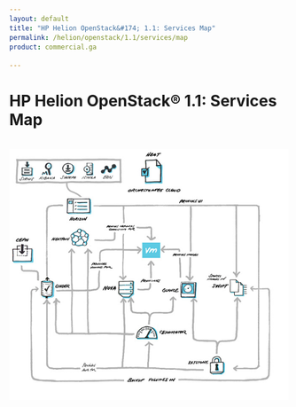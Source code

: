 ```yaml
---
layout: default
title: "HP Helion OpenStack&#174; 1.1: Services Map"
permalink: /helion/openstack/1.1/services/map
product: commercial.ga

---
```

<!--PUBLISHED-->


<script>

function PageRefresh {
onLoad="window.refresh"
}

PageRefresh();

</script>



<!--
<p style="font-size: small;"> <a href="/helion/openstack/1.1/">&#9664; PREV | <a href="/helion/openstack/1.1/">&#9650; UP</a> | <a href="/helion/openstack/1.1/faq/">NEXT &#9654; </a></p>
-->
# HP Helion OpenStack&#174; 1.1: Services Map
<br />

<img src="media/serviceflow.png" border="0"  usemap="#mainHOS" alt="">
<map name="mainHOS"> 
<area  alt="" title="The HP Helion OpenStack Sirius Service is a REST-based web service for storage device management. It is used to configure of storage services such as Cinder and Swift that run in the overcloud and manage various storage devices." href="/helion/openstack/1.1/services/mapSirius/" shape="rect" coords="18,27,59,74" style="outline:none;" target="_self">
<area  alt="" title="Kibana is an open source Apache Licensed, browser based analytics and search dashboard for ElasticSearch." href="/helion/openstack/1.1/services/mapKibana/" shape="rect" coords="71,27,112,74" style="outline:none;" target="_self">
<area  alt="" title="The HP Helion OpenStack Sherpa Service provides a link to the remote web catalog containing a repository of software available for purchase and download into the HP Helion environment." href="/helion/openstack/1.1/services/mapSherpa/" shape="rect" coords="121,30,158,77" style="outline:none;" target="_self">
<area  alt="" title="The Icinga service runs in the undercloud and helps cloud admins monitor the disk usage of Swift storage nodes." href="/helion/openstack/1.1/services/mapIcinga/" shape="rect" coords="171,27,208,74" style="outline:none;" target="_self">
<area  alt="" title="EON is a service sub component that captures details of the vCenter server in a Cloud Controller and provides the details of the clusters for configuring the list of clusters managed by ESX Proxy Compute node." href="/helion/openstack/1.1/services/mapEon/" shape="rect" coords="217,27,254,74" style="outline:none;" target="_self">
<area  alt="" title="Heat is the orchestration component of OpenStack. It implements an orchestration engine to launch multiple composite cloud applications based on templates in the form of text files that can be treated like code" href="/helion/openstack/1.1/services/mapHeat/" shape="rect" coords="314,27,364,77" style="outline:none;" target="_self">
<area  alt="" title="Horizon is the dashboard behind OpenStack. It is the only graphical interface to OpenStack, so this may be the only component to actually see." href="/helion/openstack/1.1/services/mapHorizon/" shape="rect" coords="137,120,200,171" style="outline:none;" target="_self">
<area  alt="" title="Neutron provides the networking capability for OpenStack, providing networking as a service between interface devices  managed by other OpenStack services, such as Nova." href="/helion/openstack/1.1/services/mapNeutron/" shape="rect" coords="132,189,195,240" style="outline:none;" target="_self">
<area  alt="" title="Nova is the primary computing engine behind OpenStack. Nova is a cloud computing fabric controller, the main part of an IaaS system. Individuals and organizations can use Nova to host and manage their own cloud computing systems." href="/helion/openstack/1.1/services/mapNova/" shape="rect" coords="253,309,303,358" style="outline:none;" target="_self">
<area  alt="" title="Glance provides a service where users can upload and discover data assets that are meant to be used with other services. This currently includes images and metadata definitions." href="/helion/openstack/1.1/services/mapGlance/" shape="rect" coords="398,314,448,363" style="outline:none;" target="_self">
<area  alt="" title="The OpenStack Object Store, known as Swift, offers cloud storage software so that you can store and retrieve lots of data with a simple API." href="/helion/openstack/1.1/services/mapSwift/" shape="rect" coords="518,308,568,357" style="outline:none;" target="_self">
<area  alt="" title="Keystone is the OpenStack component that provides Identity, Token, Catalog and Policy services for use specifically by components in the OpenStack family. It implements the OpenStack Identity API." href="/helion/openstack/1.1/services/mapKeystone/" shape="rect" coords="468,488,518,537" style="outline:none;" target="_self">
<area  alt="" title="Ceilometer provides telemetry services, which allow the cloud to provide individual billing services. Ceilometer delivers a unique point of contact for billing systems to acquire all of the measurements they need to establish customer billing, across all current OpenStack core components." href="/helion/openstack/1.1/services/mapCeilometer/" shape="rect" coords="294,414,353,460" style="outline:none;" target="_self">
<area  alt="" title="Cinder is a Block Storage service for OpenStack. It is designed to allow the use of either a reference implementation to present storage resources to end users that can be consumed by OpenStack compute." href="/helion/openstack/1.1/services/mapCinder/" shape="rect" coords="64,309,123,362" style="outline:none;" target="_self">
<area  alt="" title="Ceph is a massively scalable, distributed storage system comprised of an object store, block store, and distributed file system." href="/helion/openstack/1.1/services/mapCeph/" shape="rect" coords="0,210,59,274" style="outline:none;" target="_self">

</map>
